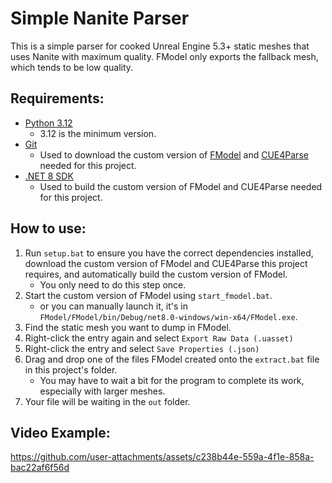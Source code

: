 # Simple Nanite Parser
This is a simple parser for cooked Unreal Engine 5.3+ static meshes that uses Nanite with maximum quality. FModel only exports the fallback mesh, which tends to be low quality.

## Requirements:
- [Python 3.12](https://www.python.org/downloads/release/python-31210/)
    - 3.12 is the minimum version.
- [Git](https://github.com/git-guides/install-git)
    - Used to download the custom version of [FModel](https://github.com/C0bra5/FModel/tree/nanite-patch-stable) and [CUE4Parse](https://github.com/C0bra5/CUE4Parse/tree/nanite-patch-stable) needed for this project.
- [.NET 8 SDK](https://dotnet.microsoft.com/en-us/download/dotnet/8.0)
    - Used to build the custom version of FModel and CUE4Parse needed for this project.

## How to use:
1. Run `setup.bat` to ensure you have the correct dependencies installed, download the custom version of FModel and CUE4Parse this project requires, and automatically build the custom version of FModel.
    - You only need to do this step once.
2. Start the custom version of FModel using `start_fmodel.bat`.
    - or you can manually launch it, it's in `FModel/FModel/bin/Debug/net8.0-windows/win-x64/FModel.exe`.
3. Find the static mesh you want to dump in FModel.
4. Right-click the entry again and select `Export Raw Data (.uasset)`
5. Right-click the entry and select `Save Properties (.json)`
6. Drag and drop one of the files FModel created onto the `extract.bat` file in this project's folder.
    - You may have to wait a bit for the program to complete its work, especially with larger meshes.
8. Your file will be waiting in the `out` folder.

## Video Example:

https://github.com/user-attachments/assets/c238b44e-559a-4f1e-858a-bac22af6f56d

